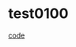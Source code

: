 # test0100

[code](https://github.com/logistex/test0100/blob/main/index.html)


```html:test0100/blob/main/index.html
```
